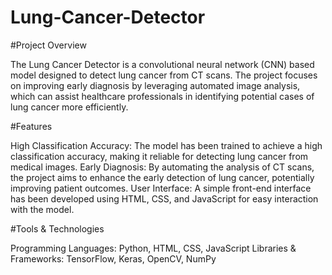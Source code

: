 # Lung-Cancer-Detector
#Project Overview

The Lung Cancer Detector is a convolutional neural network (CNN) based model designed to detect lung cancer from CT scans. The project focuses on improving early diagnosis by leveraging automated image analysis, which can assist healthcare professionals in identifying potential cases of lung cancer more efficiently.

#Features

High Classification Accuracy: The model has been trained to achieve a high classification accuracy, making it reliable for detecting lung cancer from medical images.
Early Diagnosis: By automating the analysis of CT scans, the project aims to enhance the early detection of lung cancer, potentially improving patient outcomes.
User Interface: A simple front-end interface has been developed using HTML, CSS, and JavaScript for easy interaction with the model.

#Tools & Technologies

Programming Languages: Python, HTML, CSS, JavaScript
Libraries & Frameworks: TensorFlow, Keras, OpenCV, NumPy
